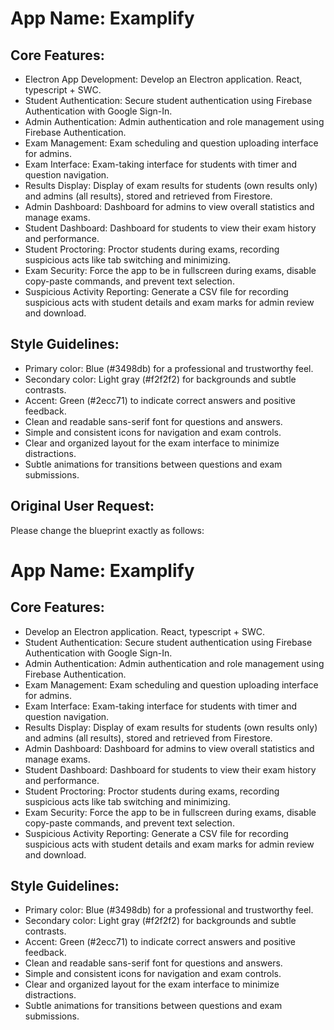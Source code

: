 # **App Name**: Examplify

## Core Features:

- Electron App Development: Develop an Electron application. React, typescript + SWC.
- Student Authentication: Secure student authentication using Firebase Authentication with Google Sign-In.
- Admin Authentication: Admin authentication and role management using Firebase Authentication.
- Exam Management: Exam scheduling and question uploading interface for admins.
- Exam Interface: Exam-taking interface for students with timer and question navigation.
- Results Display: Display of exam results for students (own results only) and admins (all results), stored and retrieved from Firestore.
- Admin Dashboard: Dashboard for admins to view overall statistics and manage exams.
- Student Dashboard: Dashboard for students to view their exam history and performance.
- Student Proctoring: Proctor students during exams, recording suspicious acts like tab switching and minimizing.
- Exam Security: Force the app to be in fullscreen during exams, disable copy-paste commands, and prevent text selection.
- Suspicious Activity Reporting: Generate a CSV file for recording suspicious acts with student details and exam marks for admin review and download.

## Style Guidelines:

- Primary color: Blue (#3498db) for a professional and trustworthy feel.
- Secondary color: Light gray (#f2f2f2) for backgrounds and subtle contrasts.
- Accent: Green (#2ecc71) to indicate correct answers and positive feedback.
- Clean and readable sans-serif font for questions and answers.
- Simple and consistent icons for navigation and exam controls.
- Clear and organized layout for the exam interface to minimize distractions.
- Subtle animations for transitions between questions and exam submissions.

## Original User Request:
Please change the blueprint exactly as follows:

# **App Name**: Examplify

## Core Features:

- Develop an Electron application. React, typescript + SWC.
- Student Authentication: Secure student authentication using Firebase Authentication with Google Sign-In.
- Admin Authentication: Admin authentication and role management using Firebase Authentication.
- Exam Management: Exam scheduling and question uploading interface for admins.
- Exam Interface: Exam-taking interface for students with timer and question navigation.
- Results Display: Display of exam results for students (own results only) and admins (all results), stored and retrieved from Firestore.
- Admin Dashboard: Dashboard for admins to view overall statistics and manage exams.
- Student Dashboard: Dashboard for students to view their exam history and performance.
- Student Proctoring: Proctor students during exams, recording suspicious acts like tab switching and minimizing.
- Exam Security: Force the app to be in fullscreen during exams, disable copy-paste commands, and prevent text selection.
- Suspicious Activity Reporting: Generate a CSV file for recording suspicious acts with student details and exam marks for admin review and download.

## Style Guidelines:

- Primary color: Blue (#3498db) for a professional and trustworthy feel.
- Secondary color: Light gray (#f2f2f2) for backgrounds and subtle contrasts.
- Accent: Green (#2ecc71) to indicate correct answers and positive feedback.
- Clean and readable sans-serif font for questions and answers.
- Simple and consistent icons for navigation and exam controls.
- Clear and organized layout for the exam interface to minimize distractions.
- Subtle animations for transitions between questions and exam submissions.
  